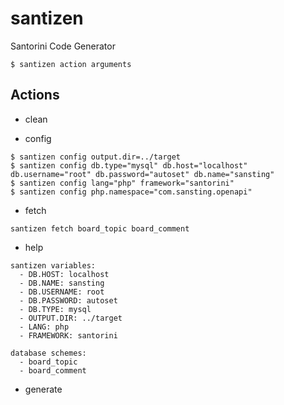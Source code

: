# santizen
Santorini Code Generator

```
$ santizen action arguments
```

## Actions

- clean

- config

```
$ santizen config output.dir=../target
$ santizen config db.type="mysql" db.host="localhost" db.username="root" db.password="autoset" db.name="sansting"
$ santizen config lang="php" framework="santorini"
$ santizen config php.namespace="com.sansting.openapi"
```

- fetch

```
santizen fetch board_topic board_comment
```

- help

```
santizen variables:
  - DB.HOST: localhost
  - DB.NAME: sansting
  - DB.USERNAME: root
  - DB.PASSWORD: autoset
  - DB.TYPE: mysql
  - OUTPUT.DIR: ../target
  - LANG: php
  - FRAMEWORK: santorini

database schemes:
  - board_topic
  - board_comment
```

- generate
